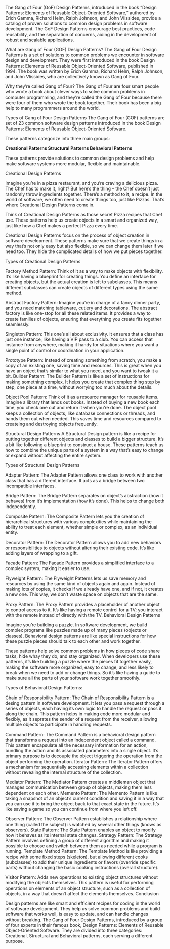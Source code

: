The Gang of Four (GoF) Design Patterns, introduced in the book “Design Patterns: Elements of Reusable Object-Oriented Software,” authored by Erich Gamma, Richard Helm, Ralph Johnson, and John Vlissides, provide a catalog of proven solutions to common design problems in software development. The GoF Design Patterns encourage best practices, code reusability, and the separation of concerns, aiding in the development of robust and scalable applications.

What are Gang of Four (GOF) Design Patterns?
The Gang of Four Design Patterns is a set of solutions to common problems we encounter in software design and development. They were first introduced in the book Design Patterns: Elements of Reusable Object-Oriented Software, published in 1994. The book was written by Erich Gamma, Richard Helm, Ralph Johnson, and John Vlissides, who are collectively known as Gang of Four.

Why they’re called Gang of Four?
The Gang of Four are four smart people who wrote a book about clever ways to solve common problems in computer programming, and they’re called the Gang of Four because there were four of them who wrote the book together. Their book has been a big help to many programmers around the world.

Types of Gang of Four Design Patterns
The Gang of Four (GOF) patterns are set of 23 common software design patterns introduced in the book Design Patterns: Elements of Reusable Object-Oriented Software.

These patterns categorize into three main groups:

**Creational Patterns
Structural Patterns
Behavioral Patterns**

These patterns provide solutions to common design problems and help make software systems more modular, flexible and maintainable.

Creational Design Patterns

Imagine you’re in a pizza restaurant, and you’re craving a delicious pizza. The Chef has to make it, right? But here’s the thing – the Chef doesn’t just randomly throw ingredients together. There’s a method to it, a recipe. In the world of software, we often need to create things too, just like Pizzas. That’s where Creational Design Patterns come in.


Think of Creational Design Patterns as those secret Pizza recipes that Chef use. These patterns help us create objects in a smart and organized way, just like how a Chef makes a perfect Pizza every time.

Creational Design Patterns focus on the process of object creation in software development. These patterns make sure that we create things in a way that’s not only easy but also flexible, so we can change them later if we need too. They hide the complicated details of how we put pieces together.

Types of Creational Design Patterns

Factory Method Pattern: Think of it as a way to make objects with flexibility. It’s like having a blueprint for creating things. You define an interface for creating objects, but the actual creation is left to subclasses. This means different subclasses can create objects of different types using the same method.

Abstract Factory Pattern: Imagine you’re in charge of a fancy dinner party, and you need matching tableware, cutlery and decorations. The abstract factory is like one-stop for all these related items. It provides a way to create families of objects, ensuring that everything you create fits together seamlessly.

Singleton Pattern: This one’s all about exclusivity. It ensures that a class has just one instance, like having a VIP pass to a club. You can access that instance from anywhere, making it handy for situations where you want a single point of control or coordination in your application.

Prototype Pattern: Instead of creating something from scratch, you make a copy of an existing one, saving time and resources. This is great when you have an object that’s similar to what you need, and you want to tweak it a bit.
Builder Pattern: The Builder Pattern is like a set of instructions for making something complex. It helps you create that complex thing step by step, one piece at a time, without worrying too much about the details.

Object Pool Pattern: Think of it as a resource manager for reusable items. Imagine a library that lends out books. Instead of buying a new book each time, you check one out and return it when you’re done. The object pool keeps a collection of objects, like database connections or threads, and hands them out when needed. This saves time and resources compared to createing and destroying objects frequently.



Structural Design Patterns
A Structural Design pattern is like a recipe for putting together different objects and classes to build a bigger structure. It’s a bit like following a blueprint to construct a house. These patterns teach us how to combine the unique parts of a system in a way that’s easy to change or expand without affecting the entire system.

Types of Structural Design Patterns

Adapter Pattern: The Adapter Pattern allows one class to work with another class that has a different interface. It acts as a bridge between two incompatible interfaces.

Bridge Pattern: The Bridge Pattern separates on object’s abstraction (how it behaves) from it’s implementation (how it’s done). This helps to change both independently.

Composite Pattern: The Composite Pattern lets you the creation of hierarchical structures with various complexities while maintaining the ability to treat each element, whether simple or complex, as an individual entity.

Decorator Pattern: The Decorator Pattern allows you to add new behaviors or responsibilities to objects without altering their existing code. It’s like adding layers of wrapping to a gift.

Facade Pattern: The Facade Pattern provides a simplified interface to a complex system, making it easier to use.

Flyweight Pattern: The Flyweight Patterns lets us save memory and resources by using the same kind of objects again and again. Instead of making lots of copies, it checks if we already have one, and if not, it creates a new one. This way, we don’t waste space on objects that are the same.

Proxy Pattern: The Proxy Pattern provides a placeholder of another object to control access to it. It’s like having a remote control for a TV; you interact with the remote instead of directly with the TV.
Behavioral Design Patterns

Imagine you’re building a puzzle. In software development, we build complex programs like puzzles made up of many pieces (objects or classes). Behavioral design patterns are like special instructions for how these puzzle pieces should talk to each other and work together.


These patterns help solve common problems in how pieces of code share tasks, hide whay they do, and stay organized. When developers use these patterns, it’s like building a puzzle where the pieces fit together easily, making the software more organized, easy to change, and less likely to break when we need to add or change things. So it’s like having a guide to make sure all the parts of your software work together smoothly.

Types of Behavioral Design Patterns:

Chain of Responsibility Pattern: The Chain of Responsibility Pattern is a desing pattern in software development. It lets you pass a request through a series of objects, each having its own logic to handle the request or pass it along the chain. This pattern helps in making code more modular and flexibly, as it seprates the sender of a request from the receiver, allowing multiple objects to participate in handling requests.

Command Pattern: The Command Pattern is a behavioral design pattern that transforms a request into an independent object called a command. This pattern encapsulate all the necessary information for an action, bundling the action and its associated parameters into a single object. It’s primary purpose is to decouple the object triggering the operation from the object performing the operation.
Iterator Pattern: The Iterator Pattern offers a mechanism for sequentially accessing elements within a collection without revealing the internal structure of the collection.

Mediator Pattern: The Mediator Pattern creates a middleman object that manages communication between group of objects, making them less dependent on each other.
Memento Pattern: The Memento Pattern is like taking a snapshot of an object’s current condition and saving it in a way that you can use it to bring the object back to that exact state in the future. It’s like saving a game so you can continue from where you left off.

Observer Pattern: The Observer Pattern establishes a relationship where one thing (called the subject) is watched by several other things (knows as observers).
State Pattern: The State Pattern enables an object to modify how it behaves as its internal state changes.
Strategy Pattern: The Strategy Pattern involves defining a group of different algorithm and making it possible to choose and switch between them as needed while a program is running.
Template Method Pattern: The Template Method is like providing a recipe with some fixed steps (skeleton), but allowing different cooks (subclasses) to add their unique ingredients or flavors (override specific parts) without changing the basic cooking instructions (overall structure).

Visitor Pattern: Adds new operations to existing object structures without modifying the objects themselves. This pattern is useful for performing operations on elements of an object structure, such as a collection of objects, in a way that doesn’t affect the elements themselves.
Conclusion

Design patterns are like smart and efficient recipes for coding in the world of software development. They help us solve common problems and build software that works well, is easy to update, and can handle changes without breaking. The Gang of Four Design Patterns, introduced by a group of four experts in their famous book, Design Patterns: Elements of Reusable Object-Oriented Software. They are divided into three categories: Creational, Structural and Behavioral patterns, each serving a different purpose.
